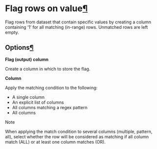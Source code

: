 Flag rows on value[¶](#flag-rows-on-value "Permalink to this heading")
======================================================================


Flag rows from dataset that contain specific values by creating a column containing ‘1’ for all matching (in\-range) rows. Unmatched rows are left empty.



Options[¶](#options "Permalink to this heading")
------------------------------------------------


**Flag (output) column**


Create a column in which to store the flag.


**Column**


Apply the matching condition to the following:


* A single column
* An explicit list of columns
* All columns matching a regex pattern
* All columns



Note


When applying the match condition to several columns (multiple, pattern, all), select whether the row will be considered as matching if all column match (ALL) or at least one column matches (OR).